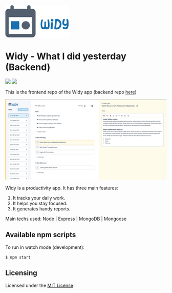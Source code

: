 <img src="https://raw.githubusercontent.com/jcmnunes/widy-frontend/master/src/images/logo_full.png" width="200px" height="100px">

# Widy - What I did yesterday (Backend)

<div>
    <a href="https://github.com/prettier/prettier"><img src="https://img.shields.io/badge/code_style-prettier-ff69b4.svg?style=flat-square" /></a>
    <a href="https://github.com/styled-components/styled-components"><img src="https://img.shields.io/badge/style-%F0%9F%92%85%20styled--components-orange.svg?colorB=daa357&colorA=db748e" /></a>
</div>

This is the frontend repo of the Widy app (backend repo
[here](https://github.com/jcmnunes/widy-backend))

<div>
    <img src="https://raw.githubusercontent.com/jcmnunes/widy-frontend/master/src/images/eod_screenshot.png" width="800px">
</div>

Widy is a productivity app. It has three main features:

1. It tracks your daily work.
2. It helps you stay focused.
3. It generates handy reports.

Main techs used: Node | Express | MongoDB | Mongoose

## Available npm scripts

To run in watch mode (development):

```
$ npm start
```

## Licensing

Licensed under the [MIT License](./LICENSE).
